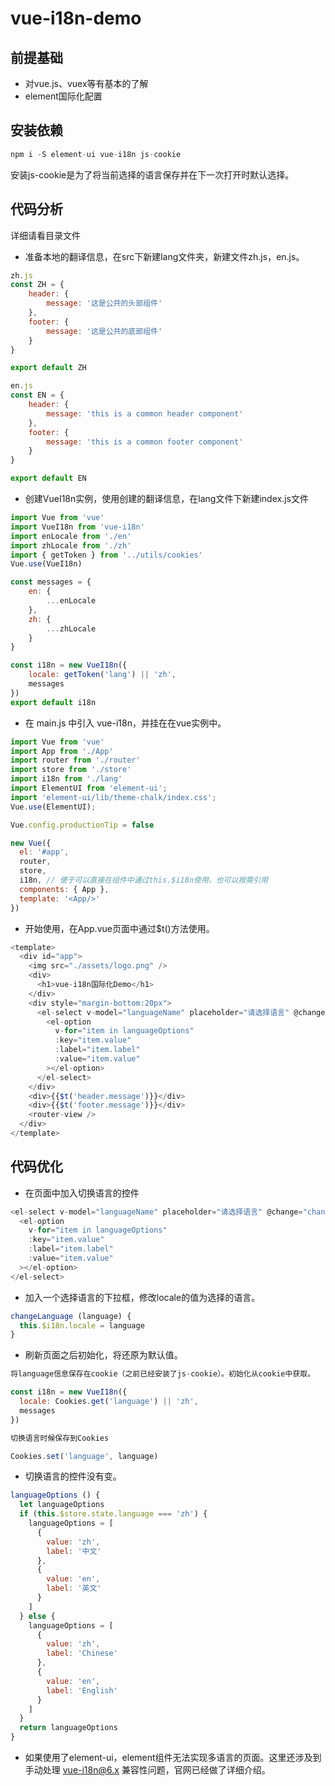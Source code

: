 # vue-i18n-demo

## 前提基础
* 对vue.js、vuex等有基本的了解
* element国际化配置

## 安装依赖
```js
npm i -S element-ui vue-i18n js-cookie
```
安装js-cookie是为了将当前选择的语言保存并在下一次打开时默认选择。

## 代码分析

详细请看目录文件

* 准备本地的翻译信息，在src下新建lang文件夹，新建文件zh.js，en.js。 
```js
zh.js
const ZH = {
    header: {
        message: '这是公共的头部组件'
    },
    footer: {
        message: '这是公共的底部组件'
    }
}

export default ZH

en.js
const EN = {
    header: {
        message: 'this is a common header component'
    },
    footer: {
        message: 'this is a common footer component'
    }
}

export default EN
```
* 创建VueI18n实例，使用创建的翻译信息，在lang文件下新建index.js文件
```js
import Vue from 'vue'
import VueI18n from 'vue-i18n'
import enLocale from './en'
import zhLocale from './zh'
import { getToken } from '../utils/cookies'
Vue.use(VueI18n)

const messages = {
    en: {
        ...enLocale
    },
    zh: {
        ...zhLocale
    }
}

const i18n = new VueI18n({
    locale: getToken('lang') || 'zh',
    messages
})
export default i18n
```
* 在 main.js 中引入 vue-i18n，并挂在在vue实例中。
```js
import Vue from 'vue'
import App from './App'
import router from './router'
import store from './store'
import i18n from './lang'
import ElementUI from 'element-ui';
import 'element-ui/lib/theme-chalk/index.css';
Vue.use(ElementUI);

Vue.config.productionTip = false

new Vue({
  el: '#app',
  router,
  store,
  i18n, // 便于可以直接在组件中通过this.$i18n使用，也可以按需引用
  components: { App },
  template: '<App/>'
})
```
* 开始使用，在App.vue页面中通过$t()方法使用。
```js
<template>
  <div id="app">
    <img src="./assets/logo.png" />
    <div>
      <h1>vue-i18n国际化Demo</h1>
    </div>
    <div style="margin-bottom:20px">
      <el-select v-model="languageName" placeholder="请选择语言" @change="changeLanguage">
        <el-option
          v-for="item in languageOptions"
          :key="item.value"
          :label="item.label"
          :value="item.value"
        ></el-option>
      </el-select>
    </div>
    <div>{{$t('header.message')}}</div>
    <div>{{$t('footer.message')}}</div>
    <router-view />
  </div>
</template>
```
## 代码优化
* 在页面中加入切换语言的控件
```js
<el-select v-model="languageName" placeholder="请选择语言" @change="changeLanguage">
  <el-option
    v-for="item in languageOptions"
    :key="item.value"
    :label="item.label"
    :value="item.value"
  ></el-option>
</el-select>
```
* 加入一个选择语言的下拉框，修改locale的值为选择的语言。
```js
changeLanguage (language) {
  this.$i18n.locale = language
}
```
* 刷新页面之后初始化，将还原为默认值。
```js
将language信息保存在cookie（之前已经安装了js-cookie）。初始化从cookie中获取。

const i18n = new VueI18n({
  locale: Cookies.get('language') || 'zh', 
  messages
})

切换语言时候保存到Cookies

Cookies.set('language', language)
```
* 切换语言的控件没有变。
```js
languageOptions () {
  let languageOptions
  if (this.$store.state.language === 'zh') {
    languageOptions = [
      {
        value: 'zh',
        label: '中文'
      },
      {
        value: 'en',
        label: '英文'
      }
    ]
  } else {
    languageOptions = [
      {
        value: 'zh',
        label: 'Chinese'
      },
      {
        value: 'en',
        label: 'English'
      }
    ]
  }
  return languageOptions
}
```
* 如果使用了element-ui，element组件无法实现多语言的页面。这里还涉及到手动处理 vue-i18n@6.x 兼容性问题，官网已经做了详细介绍。